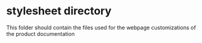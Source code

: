 stylesheet directory
====================
This folder should contain the files used for the webpage customizations of the product documentation
